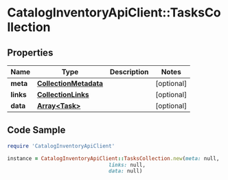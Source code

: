 # CatalogInventoryApiClient::TasksCollection

## Properties

Name | Type | Description | Notes
------------ | ------------- | ------------- | -------------
**meta** | [**CollectionMetadata**](CollectionMetadata.md) |  | [optional] 
**links** | [**CollectionLinks**](CollectionLinks.md) |  | [optional] 
**data** | [**Array&lt;Task&gt;**](Task.md) |  | [optional] 

## Code Sample

```ruby
require 'CatalogInventoryApiClient'

instance = CatalogInventoryApiClient::TasksCollection.new(meta: null,
                                 links: null,
                                 data: null)
```


